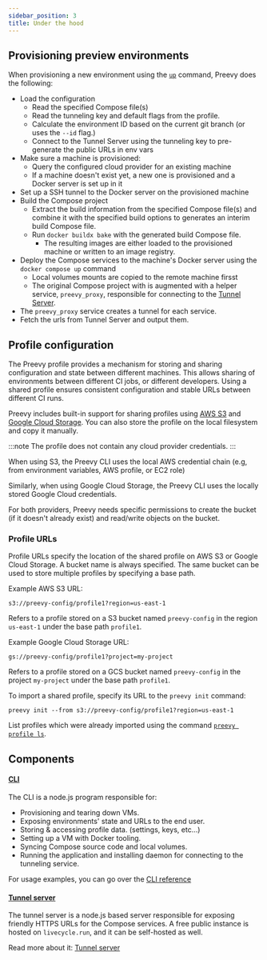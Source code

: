 ```yaml
---
sidebar_position: 3
title: Under the hood
---
```


## Provisioning preview environments

When provisioning a new environment using the [`up`](/cli-reference#preevy-up-service) command, Preevy does the following:

- Load the configuration
  - Read the specified Compose file(s)
  - Read the tunneling key and default flags from the profile.
  - Calculate the environment ID based on the current git branch (or uses the `--id` flag.)
  - Connect to the Tunnel Server using the tunneling key to pre-generate the public URLs in env vars
- Make sure a machine is provisioned:
  - Query the configured cloud provider for an existing machine
  - If a machine doesn't exist yet, a new one is provisioned and a Docker server is set up in it
- Set up a SSH tunnel to the Docker server on the provisioned machine
- Build the Compose project
  - Extract the build information from the specified Compose file(s) and combine it with the specified build options to generates an interim build Compose file.
  - Run `docker buildx bake` with the generated build Compose file.
    - The resulting images are either loaded to the provisioned machine or written to an image registry.
- Deploy the Compose services to the machine's Docker server using the `docker compose up` command
  - Local volumes mounts are copied to the remote machine firsst
  - The original Compose project with is augmented with a helper service, `preevy_proxy`, responsible for connecting to the [Tunnel Server](/tunnel-server).
- The `preevy_proxy` service creates a tunnel for each service.
- Fetch the urls from Tunnel Server and output them.

## Profile configuration

The Preevy profile provides a mechanism for storing and sharing configuration and state between different machines. This allows sharing of environments between different CI jobs, or different developers.
Using a shared profile ensures consistent configuration and stable URLs between different CI runs.

Preevy includes built-in support for sharing profiles using [AWS S3](https://aws.amazon.com/s3/) and [Google Cloud Storage](https://cloud.google.com/storage/). You can also store the profile on the local filesystem and copy it manually.

:::note
The profile does not contain any cloud provider credentials.
:::

When using S3, the Preevy CLI uses the local AWS credential chain (e.g, from environment variables, AWS profile, or EC2 role)

Similarly, when using Google Cloud Storage, the Preevy CLI uses the locally stored Google Cloud credentials.

For both providers, Preevy needs specific permissions to create the bucket (if it doesn't already exist) and read/write objects on the bucket.

### Profile URLs

Profile URLs specify the location of the shared profile on AWS S3 or Google Cloud Storage. A bucket name is always specified. The same bucket can be used to store multiple profiles by specifying a base path.

Example AWS S3 URL:
```
s3://preevy-config/profile1?region=us-east-1
```

Refers to a profile stored on a S3 bucket named `preevy-config` in the region `us-east-1` under the base path `profile1`.

Example Google Cloud Storage URL:

```
gs://preevy-config/profile1?project=my-project
```

Refers to a profile stored on a GCS bucket named `preevy-config` in the project `my-project` under the base path `profile1`.

To import a shared profile, specify its URL to the `preevy init` command:

```
preevy init --from s3://preevy-config/profile1?region=us-east-1
```

List profiles which were already imported using the command [`preevy profile ls`](/cli-reference#preevy-profile-ls).

## Components

#### [CLI](https://github.com/livecycle/preevy/tree/main/packages/cli)

The CLI is a node.js program responsible for:

- Provisioning and tearing down VMs.
- Exposing environments' state and URLs to the end user.
- Storing & accessing profile data. (settings, keys, etc...)
- Setting up a VM with Docker tooling.
- Syncing Compose source code and local volumes.
- Running the application and installing daemon for connecting to the tunneling service.

For usage examples, you can go over the [CLI reference](/cli-reference)

#### [Tunnel server](https://github.com/livecycle/preevy/tree/main/packages/tunnel-server)

The tunnel server is a node.js based server responsible for exposing friendly HTTPS URLs for the Compose services.
A free public instance is hosted on `livecycle.run`, and it can be self-hosted as well.

Read more about it: [Tunnel server](/tunnel-server)
